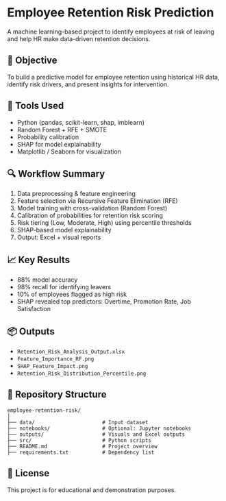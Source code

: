 # Employee Retention Risk Prediction

A machine learning-based project to identify employees at risk of leaving and help HR make data-driven retention decisions.

## 🧠 Objective
To build a predictive model for employee retention using historical HR data, identify risk drivers, and present insights for intervention.

## 🧰 Tools Used
- Python (pandas, scikit-learn, shap, imblearn)
- Random Forest + RFE + SMOTE
- Probability calibration
- SHAP for model explainability
- Matplotlib / Seaborn for visualization

## 🔍 Workflow Summary
1. Data preprocessing & feature engineering
2. Feature selection via Recursive Feature Elimination (RFE)
3. Model training with cross-validation (Random Forest)
4. Calibration of probabilities for retention risk scoring
5. Risk tiering (Low, Moderate, High) using percentile thresholds
6. SHAP-based model explainability
7. Output: Excel + visual reports

## 📈 Key Results
- 88% model accuracy
- 98% recall for identifying leavers
- 10% of employees flagged as high risk
- SHAP revealed top predictors: Overtime, Promotion Rate, Job Satisfaction

## 📦 Outputs
- `Retention_Risk_Analysis_Output.xlsx`
- `Feature_Importance_RF.png`
- `SHAP_Feature_Impact.png`
- `Retention_Risk_Distribution_Percentile.png`

## 📂 Repository Structure
```
employee-retention-risk/
│
├── data/                      # Input dataset
├── notebooks/                 # Optional: Jupyter notebooks
├── outputs/                   # Visuals and Excel outputs
├── src/                       # Python scripts
├── README.md                  # Project overview
├── requirements.txt           # Dependency list
```

## 📜 License
This project is for educational and demonstration purposes.
